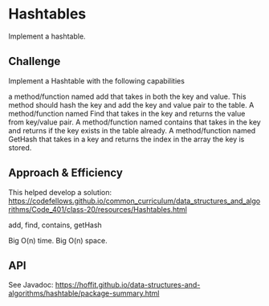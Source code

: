 # Hashtables
Implement a hashtable.

## Challenge
Implement a Hashtable with the following capabilities

a method/function named add that takes in both the key and value. This method should hash the key and add the key and value pair to the table.
A method/function named Find that takes in the key and returns the value from key/value pair.
A method/function named contains that takes in the key and returns if the key exists in the table already.
A method/function named GetHash that takes in a key and returns the index in the array the key is stored.

## Approach & Efficiency
This helped develop a solution: https://codefellows.github.io/common_curriculum/data_structures_and_algorithms/Code_401/class-20/resources/Hashtables.html

add, find, contains, getHash

Big O(n) time.
Big O(n) space.

## API
See Javadoc: https://hoffit.github.io/data-structures-and-algorithms/hashtable/package-summary.html
